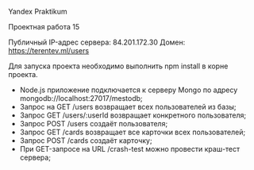 Yandex Praktikum

Проектная работа 15

Публичный IP-адрес сервера: 84.201.172.30
Домен: https://terentev.ml/users


Для запуска проекта необходимо выполнить npm install в корне проекта.

+ Node.js приложение подключается к серверу Mongo по адресу mongodb://localhost:27017/mestodb;
+ Запрос на GET /users возвращает всех пользователей из базы;
+ Запрос GET /users/:userId возвращает конкретного пользователя;
+ Запрос POST /users создаёт пользователя;
+ Запрос GET /cards возвращает все карточки всех пользователей;
+ Запрос POST /cards создаёт карточку;
+ При GET-запросе на URL /crash-test можно провести краш-тест сервера;
